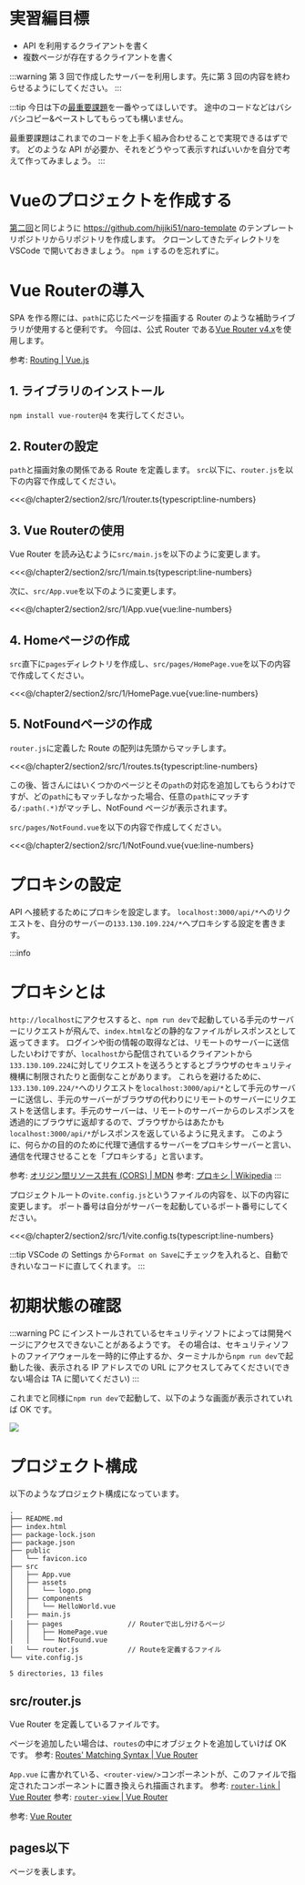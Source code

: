 # 実習編目標
- API を利用するクライアントを書く
- 複数ページが存在するクライアントを書く

:::warning
第 3 回で作成したサーバーを利用します。先に第 3 回の内容を終わらせるようにしてください。
:::

:::tip
今日は下の[最重要課題](#最重要課題)を一番やってほしいです。
途中のコードなどはバシバシコピー&ペーストしてもらっても構いません。

最重要課題はこれまでのコードを上手く組み合わせることで実現できるはずです。
どのような API が必要か、それをどうやって表示すればいいかを自分で考えて作ってみましょう。
:::

# Vueのプロジェクトを作成する

[第二回](https://md.trap.jp/grYPeJzbSxWDfz5qHZfXYQ#%E3%83%AA%E3%83%9D%E3%82%B8%E3%83%88%E3%83%AA%E3%81%AE%E4%BD%9C%E6%88%90)と同じように https://github.com/hijiki51/naro-template のテンプレートリポジトリからリポジトリを作成します。
クローンしてきたディレクトリを VSCode で開いておきましょう。
`npm i`するのを忘れずに。

# Vue Routerの導入

SPA を作る際には、`path`に応じたページを描画する Router のような補助ライブラリが使用すると便利です。
今回は、公式 Router である[Vue Router v4.x](https://next.router.vuejs.org/)を使用します。

参考: [Routing | Vue.js](https://v3.vuejs.org/guide/routing.html)

## 1. ライブラリのインストール

`npm install vue-router@4` を実行してください。

## 2. Routerの設定

`path`と描画対象の関係である Route を定義します。
`src`以下に、`router.js`を以下の内容で作成してください。

<<<@/chapter2/section2/src/1/router.ts{typescript:line-numbers}

## 3. Vue Routerの使用

Vue Router を読み込むように`src/main.js`を以下のように変更します。

<<<@/chapter2/section2/src/1/main.ts{typescript:line-numbers}

次に、`src/App.vue`を以下のように変更します。

<<<@/chapter2/section2/src/1/App.vue{vue:line-numbers}

## 4. Homeページの作成

`src`直下に`pages`ディレクトリを作成し、`src/pages/HomePage.vue`を以下の内容で作成してください。

<<<@/chapter2/section2/src/1/HomePage.vue{vue:line-numbers}

## 5. NotFoundページの作成

`router.js`に定義した Route の配列は先頭からマッチします。

<<<@/chapter2/section2/src/1/routes.ts{typescript:line-numbers}

この後、皆さんにはいくつかのページとその`path`の対応を追加してもらうわけですが、どの`path`にもマッチしなかった場合、任意の`path`にマッチする`/:path(.*)`がマッチし、NotFound ページが表示されます。

`src/pages/NotFound.vue`を以下の内容で作成してください。

<<<@/chapter2/section2/src/1/NotFound.vue{vue:line-numbers}

# プロキシの設定
API へ接続するためにプロキシを設定します。
`localhost:3000/api/*`へのリクエストを、自分のサーバーの`133.130.109.224/*`へプロキシする設定を書きます。

:::info
# プロキシとは
`http://localhost`にアクセスすると、`npm run dev`で起動している手元のサーバーにリクエストが飛んで、`index.html`などの静的なファイルがレスポンスとして返ってきます。
ログインや街の情報の取得などは、リモートのサーバーに送信したいわけですが、`localhost`から配信されているクライアントから`133.130.109.224`に対してリクエストを送ろうとするとブラウザのセキュリティ機構に制限されたりと面倒なことがあります。
これらを避けるために、`133.130.109.224/*`へのリクエストを`localhost:3000/api/*`として手元のサーバーに送信し、手元のサーバーがブラウザの代わりにリモートのサーバーにリクエストを送信します。手元のサーバーは、リモートのサーバーからのレスポンスを透過的にブラウザに返却するので、ブラウザからはあたかも`localhost:3000/api/*`がレスポンスを返しているように見えます。
このように、何らかの目的のために代理で通信するサーバーをプロキシサーバーと言い、通信を代理させることを「プロキシする」と言います。

参考: [オリジン間リソース共有 (CORS) | MDN](https://developer.mozilla.org/ja/docs/Web/HTTP/CORS)
参考: [プロキシ | Wikipedia](https://ja.wikipedia.org/wiki/%E3%83%97%E3%83%AD%E3%82%AD%E3%82%B7)
:::

プロジェクトルートの`vite.config.js`というファイルの内容を、以下の内容に変更します。
ポート番号は自分がサーバーを起動しているポート番号にしてください。

<<<@/chapter2/section2/src/1/vite.config.ts{typescript:line-numbers}

:::tip
VSCode の Settings から`Format on Save`にチェックを入れると、自動できれいなコードに直してくれます。
:::

# 初期状態の確認

:::warning
PC にインストールされているセキュリティソフトによっては開発ページにアクセスできないことがあるようです。
その場合は、セキュリティソフトのファイアウォールを一時的に停止するか、ターミナルから`npm run dev`で起動した後、表示される IP アドレスでの URL にアクセスしてみてください(できない場合は TA に聞いてください)
:::

これまでと同様に`npm run dev`で起動して、以下のような画面が表示されていれば OK です。

![](images/1/vue_init.png)


# プロジェクト構成

以下のようなプロジェクト構成になっています。

```
.
├── README.md
├── index.html
├── package-lock.json
├── package.json
├── public
│   └── favicon.ico
├── src
│   ├── App.vue
│   ├── assets
│   │   └── logo.png
│   ├── components
│   │   └── HelloWorld.vue
│   ├── main.js
│   ├── pages                // Routerで出し分けるページ
│   │   ├── HomePage.vue
│   │   └── NotFound.vue
│   └── router.js            // Routeを定義するファイル
└── vite.config.js

5 directories, 13 files
```

## src/router.js
Vue Router を定義しているファイルです。

ページを追加したい場合は、`routes`の中にオブジェクトを追加していけば OK です。
参考: [Routes' Matching Syntax | Vue Router](https://next.router.vuejs.org/guide/essentials/route-matching-syntax.html)

`App.vue` に書かれている、`<router-view/>`コンポーネントが、このファイルで指定されたコンポーネントに置き換えられ描画されます。
参考: [`router-link` | Vue Router](https://next.router.vuejs.org/guide/#router-link)
参考: [`router-view` | Vue Router](https://next.router.vuejs.org/guide/#router-view)

参考: [Vue Router](https://next.router.vuejs.org/)

## pages以下

ページを表します。
